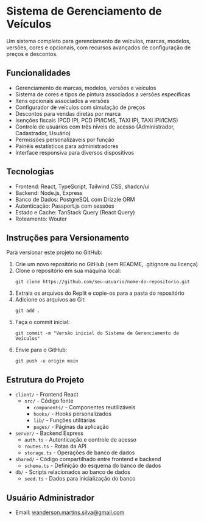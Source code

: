# Sistema de Gerenciamento de Veículos

Um sistema completo para gerenciamento de veículos, marcas, modelos, versões, cores e opcionais, com recursos avançados de configuração de preços e descontos.

## Funcionalidades

- Gerenciamento de marcas, modelos, versões e veículos
- Sistema de cores e tipos de pintura associados a versões específicas
- Itens opcionais associados a versões
- Configurador de veículos com simulação de preços
- Descontos para vendas diretas por marca
- Isenções fiscais (PCD IPI, PCD IPI/ICMS, TAXI IPI, TAXI IPI/ICMS)
- Controle de usuários com três níveis de acesso (Administrador, Cadastrador, Usuário)
- Permissões personalizáveis por função
- Painéis estatísticos para administradores
- Interface responsiva para diversos dispositivos

## Tecnologias

- Frontend: React, TypeScript, Tailwind CSS, shadcn/ui
- Backend: Node.js, Express
- Banco de Dados: PostgreSQL com Drizzle ORM
- Autenticação: Passport.js com sessões
- Estado e Cache: TanStack Query (React Query)
- Roteamento: Wouter

## Instruções para Versionamento

Para versionar este projeto no GitHub:

1. Crie um novo repositório no GitHub (sem README, .gitignore ou licença)
2. Clone o repositório em sua máquina local:
   ```
   git clone https://github.com/seu-usuario/nome-do-repositorio.git
   ```
3. Extraia os arquivos do Replit e copie-os para a pasta do repositório
4. Adicione os arquivos ao Git:
   ```
   git add .
   ```
5. Faça o commit inicial:
   ```
   git commit -m "Versão inicial do Sistema de Gerenciamento de Veículos"
   ```
6. Envie para o GitHub:
   ```
   git push -u origin main
   ```

## Estrutura do Projeto

- `client/` - Frontend React
  - `src/` - Código fonte
    - `components/` - Componentes reutilizáveis
    - `hooks/` - Hooks personalizados
    - `lib/` - Funções utilitárias
    - `pages/` - Páginas da aplicação
- `server/` - Backend Express
  - `auth.ts` - Autenticação e controle de acesso
  - `routes.ts` - Rotas da API
  - `storage.ts` - Operações de banco de dados
- `shared/` - Código compartilhado entre frontend e backend
  - `schema.ts` - Definição do esquema do banco de dados
- `db/` - Scripts relacionados ao banco de dados
  - `seed.ts` - Dados para inicialização do banco

## Usuário Administrador

- Email: wanderson.martins.silva@gmail.com
